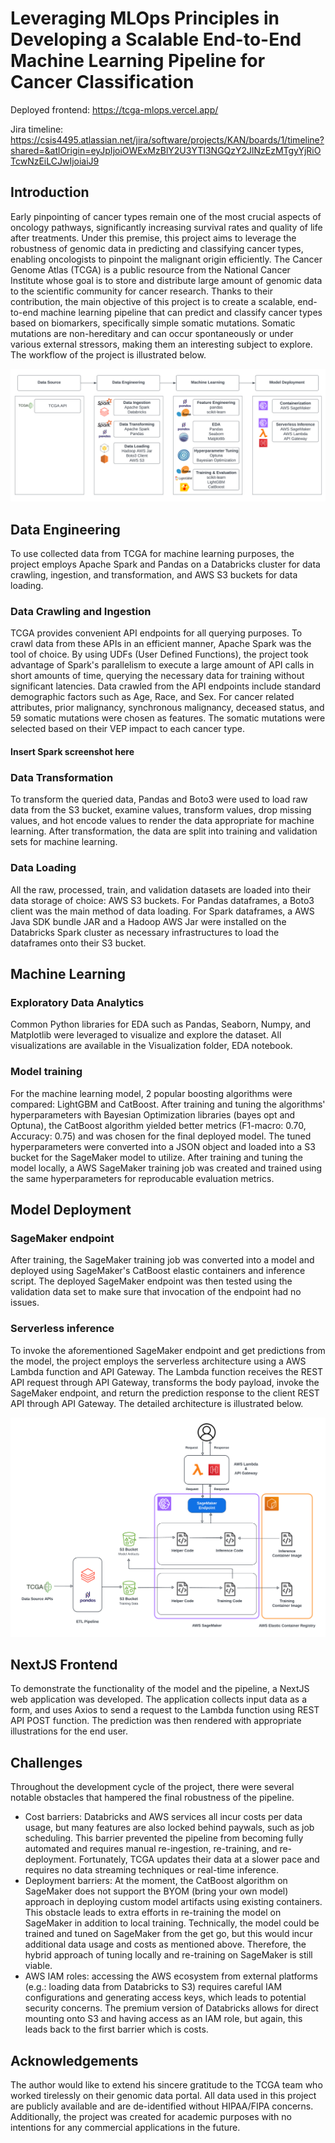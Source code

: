 # Leveraging MLOps Principles in Developing a Scalable End-to-End Machine Learning Pipeline for Cancer Classification

Deployed frontend: https://tcga-mlops.vercel.app/

Jira timeline: https://csis4495.atlassian.net/jira/software/projects/KAN/boards/1/timeline?shared=&atlOrigin=eyJpIjoiOWExMzBlY2U3YTI3NGQzY2JlNzEzMTgyYjRiOTcwNzEiLCJwIjoiaiJ9

## Introduction

Early pinpointing of cancer types remain one of the most crucial aspects of oncology pathways, significantly increasing survival rates and quality of life after treatments. Under this premise, this project aims to leverage the robustness of genomic data in predicting and classifying cancer types, enabling oncologists to pinpoint the malignant origin efficiently. The Cancer Genome Atlas (TCGA) is a public resource from the National Cancer Institute whose goal is to store and distribute large amount of genomic data to the scientific community for cancer research. Thanks to their contribution, the main objective of this project is to create a scalable, end-to-end machine learning pipeline that can predict and classify cancer types based on biomarkers, specifically simple somatic mutations. Somatic mutations are non-hereditary and can occur spontaneously or under various external stressors, making them an interesting subject to explore. The workflow of the project is illustrated below.

![workflow](/img/MLOps_Workflow_FinalVer2.png "MLOps Workflow")

## Data Engineering

To use collected data from TCGA for machine learning purposes, the project employs Apache Spark and Pandas on a Databricks cluster for data crawling, ingestion, and transformation, and AWS S3 buckets for data loading.

### Data Crawling and Ingestion

TCGA provides convenient API endpoints for all querying purposes. To crawl data from these APIs in an efficient manner, Apache Spark was the tool of choice. By using UDFs (User Defined Functions), the project took advantage of Spark's parallelism to execute a large amount of API calls in short amounts of time, querying the necessary data for training without significant latencies. Data crawled from the API endpoints include standard demographic factors such as Age, Race, and Sex. For cancer related attributes, prior malignancy, synchronous malignancy, deceased status, and 59 somatic mutations were chosen as features. The somatic mutations were selected based on their VEP impact to each cancer type.

#### Insert Spark screenshot here

### Data Transformation

To transform the queried data, Pandas and Boto3 were used to load raw data from the S3 bucket, examine values, transform values, drop missing values, and hot encode values to render the data appropriate for machine learning. After transformation, the data are split into training and validation sets for machine learning.

### Data Loading

All the raw, processed, train, and validation datasets are loaded into their data storage of choice: AWS S3 buckets. For Pandas dataframes, a Boto3 client was the main method of data loading. For Spark dataframes, a AWS Java SDK bundle JAR and a Hadoop AWS Jar were installed on the Databricks Spark cluster as necessary infrastructures to load the dataframes onto their S3 bucket.


## Machine Learning

### Exploratory Data Analytics

Common Python libraries for EDA such as Pandas, Seaborn, Numpy, and Matplotlib were leveraged to visualize and explore the dataset. All visualizations are available in the Visualization folder, EDA notebook.

### Model training

For the machine learning model, 2 popular boosting algorithms were compared: LightGBM and CatBoost. After training and tuning the algorithms' hyperparameters with Bayesian Optimization libraries (bayes opt and Optuna), the CatBoost algorithm yielded better metrics (F1-macro: 0.70, Accuracy: 0.75) and was chosen for the final deployed model. The tuned hyperparameters were converted into a JSON object and loaded into a S3 bucket for the SageMaker model to utilize. After training and tuning the model locally, a AWS SageMaker training job was created and trained using the same hyperparameters for reproducable evaluation metrics. 

## Model Deployment

### SageMaker endpoint

After training, the SageMaker training job was converted into a model and deployed using SageMaker's CatBoost elastic containers and inference script. The deployed SageMaker endpoint was then tested using the validation data set to make sure that invocation of the endpoint had no issues.

### Serverless inference

To invoke the aforementioned SageMaker endpoint and get predictions from the model, the project employs the serverless architecture using a AWS Lambda function and API Gateway. The Lambda function receives the REST API request through API Gateway, transforms the body payload, invoke the SageMaker endpoint, and return the prediction response to the client REST API through API Gateway. The detailed architecture is illustrated below.

![architecture](/img/MLOps_Architecture_FinalVer2.png "MLOps Architecture")

## NextJS Frontend

To demonstrate the functionality of the model and the pipeline, a NextJS web application was developed. The application collects input data as a form, and uses Axios to send a request to the Lambda function using REST API POST function. The prediction was then rendered with appropriate illustrations for the end user.

## Challenges

Throughout the development cycle of the project, there were several notable obstacles that hampered the final robustness of the pipeline.
- Cost barriers: Databricks and AWS services all incur costs per data usage, but many features are also locked behind paywals, such as job scheduling. This barrier prevented the pipeline from becoming fully automated and requires manual re-ingestion, re-training, and re-deployment. Fortunately, TCGA updates their data at a slower pace and requires no data streaming techniques or real-time inference.
- Deployment barriers: At the moment, the CatBoost algorithm on SageMaker does not support the BYOM (bring your own model) approach in deploying custom model artifacts using existing containers. This obstacle leads to extra efforts in re-training the model on SageMaker in addition to local training. Technically, the model could be trained and tuned on SageMaker from the get go, but this would incur additional data usage and costs as mentioned above. Therefore, the hybrid approach of tuning locally and re-training on SageMaker is still viable.
- AWS IAM roles: accessing the AWS ecosystem from external platforms (e.g.: loading data from Databricks to S3) requires careful IAM configurations and generating access keys, which leads to potential security concerns. The premium version of Databricks allows for direct mounting onto S3 and having access as an IAM role, but again, this leads back to the first barrier which is costs.

## Acknowledgements

The author would like to extend his sincere gratitude to the TCGA team who worked tirelessly on their genomic data portal. All data used in this project are publicly available and are de-identified without HIPAA/FIPA concerns. Additionally, the project was created for academic purposes with no intentions for any commercial applications in the future.


